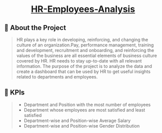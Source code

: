 <h1 align="center"> <ins>HR-Employees-Analysis</ins></h1>

## 🔹 About the Project
>HR plays a key role in developing, reinforcing, and changing the culture of an organization.Pay, performance management, training and development, recruitment and onboarding, and reinforcing the values of the business are all essential elements of business culture covered by HR. HR needs to stay up-to-date with all relevant information. The purpose of the project is to analyze the data and create a dashboard that can be used by HR to get useful insights related to departments and employees.

## 🔸 KPIs
>- Department and Position with the most number of employees
>- Department whose employees are most satisfied and least satisfied
>- Department-wise and Position-wise Average Salary
>- Department-wise and Position-wise Gender Distribution
